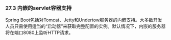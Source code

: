 ### 27.3 内嵌的servlet容器支持

Spring Boot包括对Tomcat、Jetty和Undertow服务器的内嵌支持。大多数开发人员只需使用适当的“启动器”来获取完整配置的实例。默认情况下，内嵌的服务器将在端口8080上监听HTTP请求。